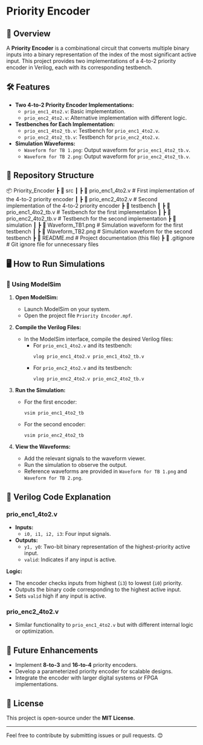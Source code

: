 # Priority Encoder

## 📌 Overview
A **Priority Encoder** is a combinational circuit that converts multiple binary inputs into a binary representation of the index of the most significant active input. This project provides two implementations of a 4-to-2 priority encoder in Verilog, each with its corresponding testbench.

## 🛠 Features
- **Two 4-to-2 Priority Encoder Implementations:**
  - `prio_enc1_4to2.v`: Basic implementation.
  - `prio_enc2_4to2.v`: Alternative implementation with different logic.
- **Testbenches for Each Implementation:**
  - `prio_enc1_4to2_tb.v`: Testbench for `prio_enc1_4to2.v`.
  - `prio_enc2_4to2_tb.v`: Testbench for `prio_enc2_4to2.v`.
- **Simulation Waveforms:**
  - `Waveform for TB 1.png`: Output waveform for `prio_enc1_4to2_tb.v`.
  - `Waveform for TB 2.png`: Output waveform for `prio_enc2_4to2_tb.v`.

## 📂 Repository Structure
📦 Priority_Encoder
 ┣ 📂 src
 ┃ ┣ 📜 prio_enc1_4to2.v         # First implementation of the 4-to-2 priority encoder
 ┃ ┣ 📜 prio_enc2_4to2.v         # Second implementation of the 4-to-2 priority encoder
 ┣ 📂 testbench
 ┃ ┣ 📜 prio_enc1_4to2_tb.v      # Testbench for the first implementation
 ┃ ┣ 📜 prio_enc2_4to2_tb.v      # Testbench for the second implementation
 ┣ 📂 simulation
 ┃ ┣ 📜 Waveform_TB1.png         # Simulation waveform for the first testbench
 ┃ ┣ 📜 Waveform_TB2.png         # Simulation waveform for the second testbench
 ┣ 📜 README.md                  # Project documentation (this file)
 ┣ 📜 .gitignore                  # Git ignore file for unnecessary files

## 🖥️ How to Run Simulations

### **🔹 Using ModelSim**
1. **Open ModelSim:**
   - Launch ModelSim on your system.
   - Open the project file `Priority Encoder.mpf`.

2. **Compile the Verilog Files:**
   - In the ModelSim interface, compile the desired Verilog files:
     - For `prio_enc1_4to2.v` and its testbench:
       ```
       vlog prio_enc1_4to2.v prio_enc1_4to2_tb.v
       ```
     - For `prio_enc2_4to2.v` and its testbench:
       ```
       vlog prio_enc2_4to2.v prio_enc2_4to2_tb.v
       ```

3. **Run the Simulation:**
   - For the first encoder:
     ```
     vsim prio_enc1_4to2_tb
     ```
   - For the second encoder:
     ```
     vsim prio_enc2_4to2_tb
     ```

4. **View the Waveforms:**
   - Add the relevant signals to the waveform viewer.
   - Run the simulation to observe the output.
   - Reference waveforms are provided in `Waveform for TB 1.png` and `Waveform for TB 2.png`.

## 📝 Verilog Code Explanation

### **prio_enc1_4to2.v**
- **Inputs:**
  - `i0, i1, i2, i3`: Four input signals.
- **Outputs:**
  - `y1, y0`: Two-bit binary representation of the highest-priority active input.
  - `valid`: Indicates if any input is active.

**Logic:**
- The encoder checks inputs from highest (`i3`) to lowest (`i0`) priority.
- Outputs the binary code corresponding to the highest active input.
- Sets `valid` high if any input is active.

### **prio_enc2_4to2.v**
- Similar functionality to `prio_enc1_4to2.v` but with different internal logic or optimization.

## 🚀 Future Enhancements
- Implement **8-to-3** and **16-to-4** priority encoders.
- Develop a parameterized priority encoder for scalable designs.
- Integrate the encoder with larger digital systems or FPGA implementations.

## 📜 License
This project is open-source under the **MIT License**.

---

Feel free to contribute by submitting issues or pull requests. 😊
